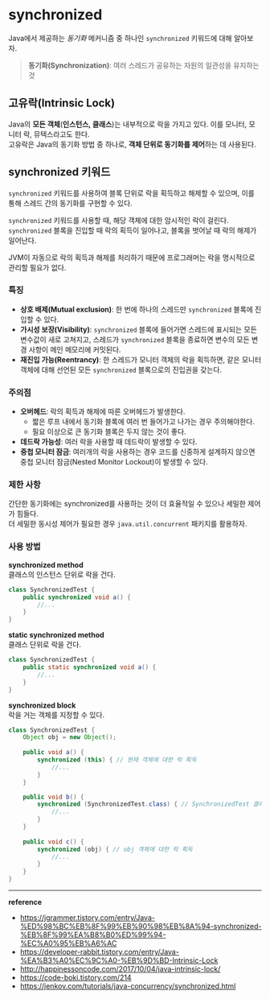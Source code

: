 # synchronized
Java에서 제공하는 _동기화_ 메커니즘 중 하나인 `synchronized` 키워드에 대해 알아보자.

> **동기화(Synchronization)**: 여러 스레드가 공유하는 자원의 일관성을 유지하는 것

## 고유락(Intrinsic Lock)
Java의 **모든 객체**(**인스턴스, 클래스**)는 내부적으로 락을 가지고 있다. 이를 모니터, 모니터 락, 뮤텍스라고도 한다.<br>
고유락은 Java의 동기화 방법 중 하나로, **객체 단위로 동기화를 제어**하는 데 사용된다.

## synchronized 키워드
`synchronized` 키워드를 사용하여 블록 단위로 락을 획득하고 해제할 수 있으며, 이를 통해 스레드 간의 동기화를 구현할 수 있다.

`synchronized` 키워드를 사용할 때, 해당 객체에 대한 암시적인 락이 걸린다.<br>
`synchronized` 블록을 진입할 때 락의 획득이 일어나고, 블록을 벗어날 때 락의 해제가 일어난다.

JVM이 자동으로 락의 획득과 해제를 처리하기 때문에 프로그래머는 락을 명시적으로 관리할 필요가 없다.

### 특징
- **상호 배제(Mutual exclusion)**: 한 번에 하나의 스레드만 `synchronized` 블록에 진입할 수 있다.
- **가시성 보장(Visibility)**: `synchronized` 블록에 들어가면 스레드에 표시되는 모든 변수값이 새로 고쳐지고, 스레드가 `synchronized` 블록을 종료하면 변수의 모든 변경 사항이 메인 메모리에 커밋된다.
- **재진입 가능(Reentrancy)**: 한 스레드가 모니터 객체의 락을 획득하면, 같은 모니터 객체에 대해 선언된 모든 `synchronized` 블록으로의 진입권을 갖는다.

### 주의점
- **오버헤드**: 락의 획득과 해제에 따른 오버헤드가 발생한다.
    - 짧은 루프 내에서 동기화 블록에 여러 번 들어가고 나가는 경우 주의해야한다.
    - 필요 이상으로 큰 동기화 블록은 두지 않는 것이 좋다.
- **데드락 가능성**: 여러 락을 사용할 때 데드락이 발생할 수 있다.
- **중첩 모니터 잠금**: 여러개의 락을 사용하는 경우 코드를 신중하게 설계하지 않으면 중첩 모니터 잠금(Nested Monitor Lockout)이 발생할 수 있다.

### 제한 사항
간단한 동기화에는 synchronized를 사용하는 것이 더 효율적일 수 있으나 세밀한 제어가 힘들다.<br>
더 세밀한 동시성 제어가 필요한 경우 `java.util.concurrent` 패키지를 활용하자.

### 사용 방법
**synchronized method**<br>
클래스의 인스턴스 단위로 락을 건다.
```java
class SynchronizedTest {
    public synchronized void a() {
        //...
    }
}
```

**static synchronized method**<br>
클래스 단위로 락을 건다.
```java
class SynchronizedTest {
    public static synchronized void a() {
        //...
    }
}
```

**synchronized block**<br>
락을 거는 객체를 지정할 수 있다.
```java
class SynchronizedTest {
    Object obj = new Object();
    
    public void a() {
        synchronized (this) { // 현재 객체에 대한 락 획득
            //...
        }
    }

    public void b() {
        synchronized (SynchronizedTest.class) { // SynchronizedTest 클래스에 대한 락 획득
            //...
        }
    }
    
    public void c() {
        synchronized (obj) { // obj 객체에 대한 락 획득
            //...
        }
    }
}
```

---
**reference**
- https://jgrammer.tistory.com/entry/Java-%ED%98%BC%EB%8F%99%EB%90%98%EB%8A%94-synchronized-%EB%8F%99%EA%B8%B0%ED%99%94-%EC%A0%95%EB%A6%AC
- https://developer-rabbit.tistory.com/entry/Java-%EA%B3%A0%EC%9C%A0-%EB%9D%BD-Intrinsic-Lock
- http://happinessoncode.com/2017/10/04/java-intrinsic-lock/
- https://code-boki.tistory.com/214
- https://jenkov.com/tutorials/java-concurrency/synchronized.html

